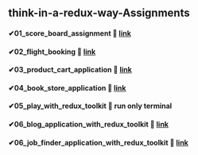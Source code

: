 ## think-in-a-redux-way-Assignments

#### ✔01_score_board_assignment 🎈 <a href="https://serene-kitten-dd7516.netlify.app/" target="_blank">link</a>  
#### ✔02_flight_booking 🎈 <a href="https://651c412ca4b17559f24b5d54--mellow-licorice-d7f7bb.netlify.app/" target="_blank">link</a>  
#### ✔03_product_cart_application 🎈 <a href="https://6526d20a29daf9008c0bc742--fabulous-basbousa-a23f34.netlify.app/" target="_blank">link</a>  
#### ✔04_book_store_application 🎈 <a href="https://65489385b9207a6c3440aec8--storied-treacle-e33aaf.netlify.app/" target="_blank">link</a>  
#### ✔05_play_with_redux_toolkit 🎈 run only terminal 
#### ✔06_blog_application_with_redux_toolkit 🎈 <a href="https://658314561eb60734fcc8b2e1--strong-biscuit-c37c39.netlify.app/" target="_blank">link</a>  
#### ✔06_job_finder_application_with_redux_toolkit 🎈 <a href="https://65c1ea172e945b51d2fee08c--euphonious-chimera-d57e4b.netlify.app/" target="_blank">link</a>  
